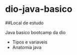 # dio-java-basico

##Local de estudo

Java basico bootcamp da dio

- Tipos e variaveis 
- Anatomia java
